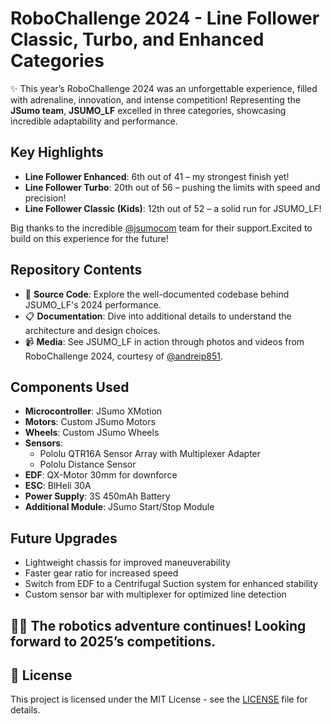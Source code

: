 # RoboChallenge 2024 - Line Follower Classic, Turbo, and Enhanced Categories

✨ This year’s RoboChallenge 2024 was an unforgettable experience, filled with adrenaline, innovation, and intense competition! Representing the **JSumo team**, **JSUMO_LF** excelled in three categories, showcasing incredible adaptability and performance.

## Key Highlights
- **Line Follower Enhanced**: 6th out of 41 – my strongest finish yet!
- **Line Follower Turbo**: 20th out of 56 – pushing the limits with speed and precision!
- **Line Follower Classic (Kids)**: 12th out of 52 – a solid run for JSUMO_LF!

Big thanks to the incredible [@jsumocom](https://www.instagram.com/jsumocom/) team for their support.Excited to build on this experience for the future!

## Repository Contents
- 🤖 **Source Code**: Explore the well-documented codebase behind JSUMO_LF's 2024 performance.
- 📋 **Documentation**: Dive into additional details to understand the architecture and design choices.
- 📹 **Media**: See JSUMO_LF in action through photos and videos from RoboChallenge 2024, courtesy of [@andreip851](https://www.instagram.com/andreip851/).

## Components Used
- **Microcontroller**: JSumo XMotion
- **Motors**: Custom JSumo Motors
- **Wheels**: Custom JSumo Wheels
- **Sensors**:
  - Pololu QTR16A Sensor Array with Multiplexer Adapter
  - Pololu Distance Sensor
- **EDF**: QX-Motor 30mm for downforce
- **ESC**: BlHeli 30A
- **Power Supply**: 3S 450mAh Battery
- **Additional Module**: JSumo Start/Stop Module

## Future Upgrades
- Lightweight chassis for improved maneuverability
- Faster gear ratio for increased speed
- Switch from EDF to a Centrifugal Suction system for enhanced stability
- Custom sensor bar with multiplexer for optimized line detection

## 🚗🌟 **The robotics adventure continues! Looking forward to 2025’s competitions.**

## 📜 License
This project is licensed under the MIT License - see the [LICENSE](https://github.com/andreipopescufilimon/line-follower-2024/blob/main/LICENSE) file for details.